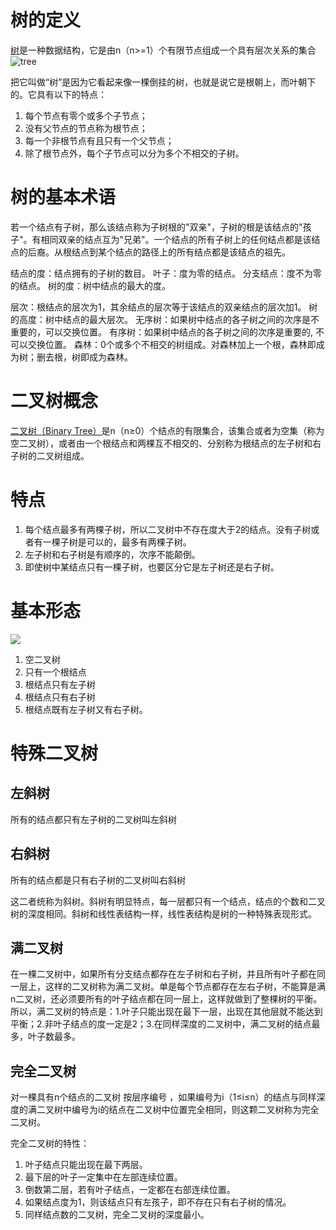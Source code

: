 # 树的定义
[树](https://www.cnblogs.com/willwu/p/6007555.html)是一种数据结构，它是由n（n>=1）个有限节点组成一个具有层次关系的集合
![tree](https://images0.cnblogs.com/i/497634/201403/270929194211610.jpg)

把它叫做“树”是因为它看起来像一棵倒挂的树，也就是说它是根朝上，而叶朝下的。它具有以下的特点：
1. 每个节点有零个或多个子节点；
2. 没有父节点的节点称为根节点；
3. 每一个非根节点有且只有一个父节点；
4. 除了根节点外，每个子节点可以分为多个不相交的子树。

# 树的基本术语
若一个结点有子树，那么该结点称为子树根的"双亲"，子树的根是该结点的"孩子"。有相同双亲的结点互为"兄弟"。一个结点的所有子树上的任何结点都是该结点的后裔。从根结点到某个结点的路径上的所有结点都是该结点的祖先。

结点的度：结点拥有的子树的数目。
叶子：度为零的结点。
分支结点：度不为零的结点。
树的度：树中结点的最大的度。

层次：根结点的层次为1，其余结点的层次等于该结点的双亲结点的层次加1。
树的高度：树中结点的最大层次。
无序树：如果树中结点的各子树之间的次序是不重要的，可以交换位置。
有序树：如果树中结点的各子树之间的次序是重要的, 不可以交换位置。
森林：0个或多个不相交的树组成。对森林加上一个根，森林即成为树；删去根，树即成为森林。

# 二叉树概念
[二叉树（Binary Tree）](http://blog.csdn.net/dengpei187/article/details/51890339)是n（n≥0）个结点的有限集合，该集合或者为空集（称为空二叉树），或者由一个根结点和两棵互不相交的、分别称为根结点的左子树和右子树的二叉树组成。

# 特点
1. 每个结点最多有两棵子树，所以二叉树中不存在度大于2的结点。没有子树或者有一棵子树是可以的，最多有两棵子树。
2. 左子树和右子树是有顺序的，次序不能颠倒。
3. 即使树中某结点只有一棵子树，也要区分它是左子树还是右子树。

# 基本形态
![](https://images0.cnblogs.com/i/497634/201403/270929530778327.jpg)
1. 空二叉树
2. 只有一个根结点
3. 根结点只有左子树
4. 根结点只有右子树
5. 根结点既有左子树又有右子树。

# 特殊二叉树
## 左斜树
所有的结点都只有左子树的二叉树叫左斜树

## 右斜树
所有的结点都是只有右子树的二叉树叫右斜树

这二者统称为斜树。斜树有明显特点，每一层都只有一个结点，结点的个数和二叉树的深度相同。斜树和线性表结构一样，线性表结构是树的一种特殊表现形式。

## 满二叉树
在一棵二叉树中，如果所有分支结点都存在左子树和右子树，并且所有叶子都在同一层上，这样的二叉树称为满二叉树。单是每个节点都存在左右子树，不能算是满n二叉树，还必须要所有的叶子结点都在同一层上，这样就做到了整棵树的平衡。所以，满二叉树的特点是：1.叶子只能出现在最下一层，出现在其他层就不能达到平衡；2.非叶子结点的度一定是2；3.在同样深度的二叉树中，满二叉树的结点最多，叶子数最多。

## 完全二叉树
对一棵具有n个结点的二叉树 按层序编号 ，如果编号为i（1≤i≤n）的结点与同样深度的满二叉树中编号为i的结点在二叉树中位置完全相同，则这颗二叉树称为完全二叉树。

完全二叉树的特性：
1. 叶子结点只能出现在最下两层。
2. 最下层的叶子一定集中在左部连续位置。
3. 倒数第二层，若有叶子结点，一定都在右部连续位置。
4. 如果结点度为1，则该结点只有左孩子，即不存在只有右子树的情况。
5. 同样结点数的二叉树，完全二叉树的深度最小。